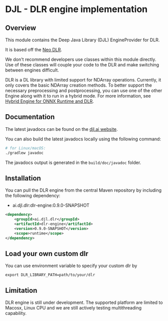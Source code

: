 # DJL - DLR engine implementation

## Overview
This module contains the Deep Java Library (DJL) EngineProvider for DLR.

It is based off the [Neo DLR](https://github.com/neo-ai/neo-ai-dlr).


We don't recommend developers use classes within this module directly.
Use of these classes will couple your code to the DLR and make switching between engines difficult.

DLR is a DL library with limited support for NDArray operations.
Currently, it only covers the basic NDArray creation methods. To better support the necessary preprocessing and postprocessing,
you can use one of the other Engine along with it to run in a hybrid mode.
For more information, see [Hybrid Engine for ONNX Runtime and DLR](../../docs/hybrid_engine.md).

## Documentation

The latest javadocs can be found on the [djl.ai website](https://javadoc.io/doc/ai.djl.dlr/dlr-engine/latest/index.html).

You can also build the latest javadocs locally using the following command:

```sh
# for Linux/macOS:
./gradlew javadoc
```
The javadocs output is generated in the `build/doc/javadoc` folder.

## Installation
You can pull the DLR engine from the central Maven repository by including the following dependency:

- ai.djl.dlr:dlr-engine:0.9.0-SNAPSHOT

```xml
<dependency>
    <groupId>ai.djl.dlr</groupId>
    <artifactId>dlr-engine</artifactId>
    <version>0.9.0-SNAPSHOT</version>
    <scope>runtime</scope>
</dependency>
```

## Load your own custom dlr
You can use environment variable to specify your custom dlr by
```
export DLR_LIBRARY_PATH=path/to/your/dlr
```

## Limitation
DLR engine is still under development. The supported platform are limited to Macosx, Linux CPU and we are still actively testing multithreading capability.
